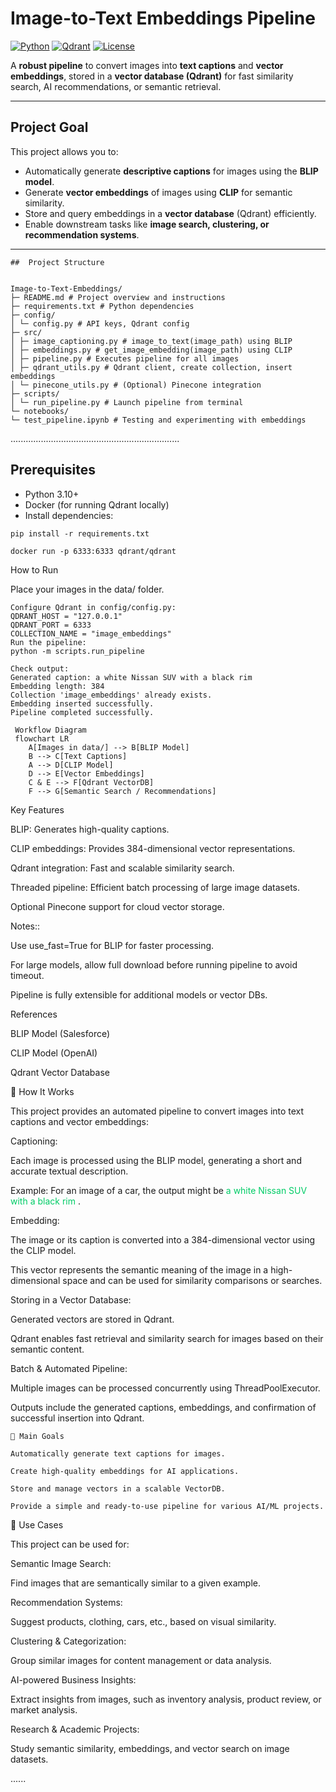 #  Image-to-Text Embeddings Pipeline

[![Python](https://img.shields.io/badge/python-3.10%2B-blue)](https://www.python.org/)
[![Qdrant](https://img.shields.io/badge/Qdrant-VectorDB-green)](https://qdrant.tech/)
[![License](https://img.shields.io/badge/license-MIT-lightgrey)](LICENSE)

A **robust pipeline** to convert images into **text captions** and **vector embeddings**, stored in a **vector database (Qdrant)** for fast similarity search, AI recommendations, or semantic retrieval.

---

##  Project Goal

This project allows you to:

- Automatically generate **descriptive captions** for images using the **BLIP model**.
- Generate **vector embeddings** of images using **CLIP** for semantic similarity.
- Store and query embeddings in a **vector database** (Qdrant) efficiently.
- Enable downstream tasks like **image search, clustering, or recommendation systems**.

---
```
##  Project Structure


Image-to-Text-Embeddings/
├─ README.md # Project overview and instructions
├─ requirements.txt # Python dependencies
├─ config/
│ └─ config.py # API keys, Qdrant config
├─ src/
│ ├─ image_captioning.py # image_to_text(image_path) using BLIP
│ ├─ embeddings.py # get_image_embedding(image_path) using CLIP
│ ├─ pipeline.py # Executes pipeline for all images
│ ├─ qdrant_utils.py # Qdrant client, create collection, insert embeddings
│ └─ pinecone_utils.py # (Optional) Pinecone integration
├─ scripts/
│ └─ run_pipeline.py # Launch pipeline from terminal
└─ notebooks/
└─ test_pipeline.ipynb # Testing and experimenting with embeddings
```
...................................................................

##  Prerequisites

- Python 3.10+  
- Docker (for running Qdrant locally)  
- Install dependencies:

```
pip install -r requirements.txt

docker run -p 6333:6333 qdrant/qdrant
```
 How to Run

Place your images in the data/ folder.
```
Configure Qdrant in config/config.py:
QDRANT_HOST = "127.0.0.1"
QDRANT_PORT = 6333
COLLECTION_NAME = "image_embeddings"
Run the pipeline:
python -m scripts.run_pipeline
```
```
Check output:
Generated caption: a white Nissan SUV with a black rim
Embedding length: 384
Collection 'image_embeddings' already exists.
Embedding inserted successfully.
Pipeline completed successfully.
```
```
 Workflow Diagram
 flowchart LR
    A[Images in data/] --> B[BLIP Model]
    B --> C[Text Captions]
    A --> D[CLIP Model]
    D --> E[Vector Embeddings]
    C & E --> F[Qdrant VectorDB]
    F --> G[Semantic Search / Recommendations]
```
 Key Features

BLIP: Generates high-quality captions.

CLIP embeddings: Provides 384-dimensional vector representations.

Qdrant integration: Fast and scalable similarity search.

Threaded pipeline: Efficient batch processing of large image datasets.

Optional Pinecone support for cloud vector storage.

 Notes::

Use use_fast=True for BLIP for faster processing.

For large models, allow full download before running pipeline to avoid timeout.

Pipeline is fully extensible for additional models or vector DBs.

 References

BLIP Model (Salesforce)

CLIP Model (OpenAI)

Qdrant Vector Database


🔹 How It Works

This project provides an automated pipeline to convert images into text captions and vector embeddings:

Captioning:

Each image is processed using the BLIP model, generating a short and accurate textual description.

Example: For an image of a car, the output might be <span style="color: #00cc66;">a white Nissan SUV with a black rim</span>
.

Embedding:

The image or its caption is converted into a 384-dimensional vector using the CLIP model.

This vector represents the semantic meaning of the image in a high-dimensional space and can be used for similarity comparisons or searches.

Storing in a Vector Database:

Generated vectors are stored in Qdrant.

Qdrant enables fast retrieval and similarity search for images based on their semantic content.

Batch & Automated Pipeline:

Multiple images can be processed concurrently using ThreadPoolExecutor.

Outputs include the generated captions, embeddings, and confirmation of successful insertion into Qdrant.

```
🔹 Main Goals

Automatically generate text captions for images.

Create high-quality embeddings for AI applications.

Store and manage vectors in a scalable VectorDB.

Provide a simple and ready-to-use pipeline for various AI/ML projects.
```
🔹 Use Cases

This project can be used for:

Semantic Image Search:

Find images that are semantically similar to a given example.

Recommendation Systems:

Suggest products, clothing, cars, etc., based on visual similarity.

Clustering & Categorization:

Group similar images for content management or data analysis.

AI-powered Business Insights:

Extract insights from images, such as inventory analysis, product review, or market analysis.

Research & Academic Projects:

Study semantic similarity, embeddings, and vector search on image datasets.

......